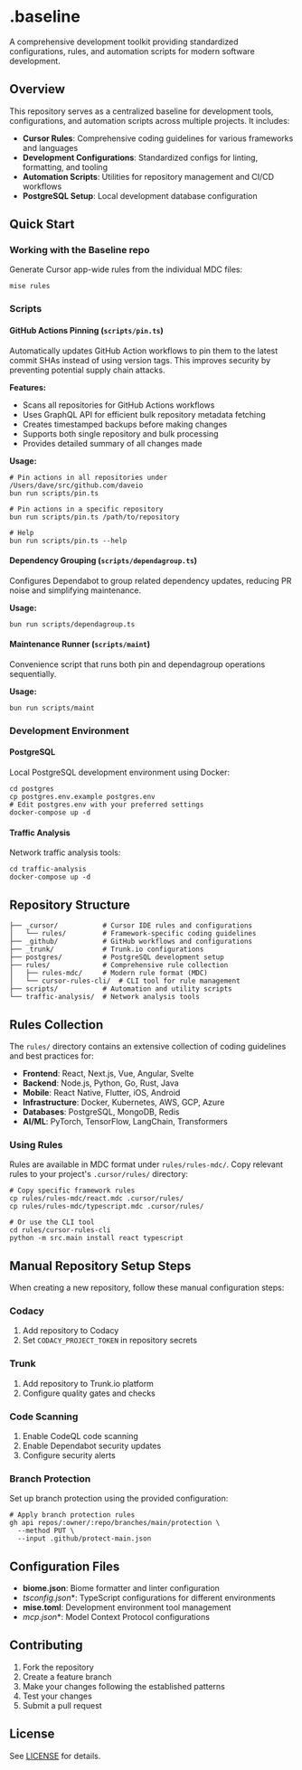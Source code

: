 # .baseline

A comprehensive development toolkit providing standardized configurations, rules, and automation scripts for modern software development.

## Overview

This repository serves as a centralized baseline for development tools, configurations, and automation scripts across multiple projects. It includes:

- **Cursor Rules**: Comprehensive coding guidelines for various frameworks and languages
- **Development Configurations**: Standardized configs for linting, formatting, and tooling
- **Automation Scripts**: Utilities for repository management and CI/CD workflows
- **PostgreSQL Setup**: Local development database configuration

## Quick Start

### Working with the Baseline repo

Generate Cursor app-wide rules from the individual MDC files:

```shell
mise rules
```

### Scripts

#### GitHub Actions Pinning (`scripts/pin.ts`)

Automatically updates GitHub Action workflows to pin them to the latest commit SHAs instead of using version tags. This improves security by preventing potential supply chain attacks.

**Features:**
- Scans all repositories for GitHub Actions workflows
- Uses GraphQL API for efficient bulk repository metadata fetching
- Creates timestamped backups before making changes
- Supports both single repository and bulk processing
- Provides detailed summary of all changes made

**Usage:**
```shell
# Pin actions in all repositories under /Users/dave/src/github.com/daveio
bun run scripts/pin.ts

# Pin actions in a specific repository
bun run scripts/pin.ts /path/to/repository

# Help
bun run scripts/pin.ts --help
```

#### Dependency Grouping (`scripts/dependagroup.ts`)

Configures Dependabot to group related dependency updates, reducing PR noise and simplifying maintenance.

**Usage:**
```shell
bun run scripts/dependagroup.ts
```

#### Maintenance Runner (`scripts/maint`)

Convenience script that runs both pin and dependagroup operations sequentially.

**Usage:**
```shell
bun run scripts/maint
```

### Development Environment

#### PostgreSQL

Local PostgreSQL development environment using Docker:

```shell
cd postgres
cp postgres.env.example postgres.env
# Edit postgres.env with your preferred settings
docker-compose up -d
```

#### Traffic Analysis

Network traffic analysis tools:

```shell
cd traffic-analysis
docker-compose up -d
```

## Repository Structure

```plaintext
├── _cursor/           # Cursor IDE rules and configurations
│   └── rules/         # Framework-specific coding guidelines
├── _github/           # GitHub workflows and configurations
├── _trunk/            # Trunk.io configurations
├── postgres/          # PostgreSQL development setup
├── rules/             # Comprehensive rule collection
│   ├── rules-mdc/     # Modern rule format (MDC)
│   └── cursor-rules-cli/  # CLI tool for rule management
├── scripts/           # Automation and utility scripts
└── traffic-analysis/  # Network analysis tools
```

## Rules Collection

The `rules/` directory contains an extensive collection of coding guidelines and best practices for:

- **Frontend**: React, Next.js, Vue, Angular, Svelte
- **Backend**: Node.js, Python, Go, Rust, Java
- **Mobile**: React Native, Flutter, iOS, Android
- **Infrastructure**: Docker, Kubernetes, AWS, GCP, Azure
- **Databases**: PostgreSQL, MongoDB, Redis
- **AI/ML**: PyTorch, TensorFlow, LangChain, Transformers

### Using Rules

Rules are available in MDC format under `rules/rules-mdc/`. Copy relevant rules to your project's `.cursor/rules/` directory:

```shell
# Copy specific framework rules
cp rules/rules-mdc/react.mdc .cursor/rules/
cp rules/rules-mdc/typescript.mdc .cursor/rules/

# Or use the CLI tool
cd rules/cursor-rules-cli
python -m src.main install react typescript
```

## Manual Repository Setup Steps

When creating a new repository, follow these manual configuration steps:

### Codacy

1. Add repository to Codacy
2. Set `CODACY_PROJECT_TOKEN` in repository secrets

### Trunk

1. Add repository to Trunk.io platform
2. Configure quality gates and checks

### Code Scanning

1. Enable CodeQL code scanning
2. Enable Dependabot security updates
3. Configure security alerts

### Branch Protection

Set up branch protection using the provided configuration:

```shell
# Apply branch protection rules
gh api repos/:owner/:repo/branches/main/protection \
  --method PUT \
  --input .github/protect-main.json
```

## Configuration Files

- **biome.json**: Biome formatter and linter configuration
- **tsconfig*.json**: TypeScript configurations for different environments
- **mise.toml**: Development environment tool management
- **mcp*.json**: Model Context Protocol configurations

## Contributing

1. Fork the repository
2. Create a feature branch
3. Make your changes following the established patterns
4. Test your changes
5. Submit a pull request

## License

See [LICENSE](LICENSE) for details.
